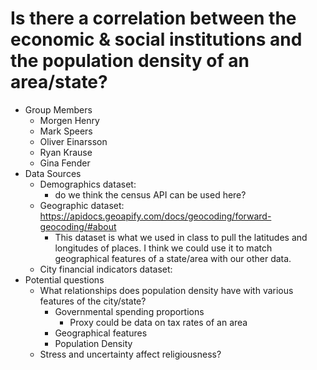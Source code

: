 # Is there a correlation between the economic & social institutions and the population density of an area/state?
- Group Members
	- Morgen Henry
	- Mark Speers
	- Oliver Einarsson
	- Ryan Krause
	- Gina Fender
- Data Sources
	- Demographics dataset: 
		- do we think the census API can be used here? 
	- Geographic dataset: https://apidocs.geoapify.com/docs/geocoding/forward-geocoding/#about
		- This dataset is what we used in class to pull the latitudes and longitudes of places. I think we could use it to match geographical features of a state/area with our other data.
	- City financial indicators dataset: 
- Potential questions
	- What relationships does population density have with various features of the city/state?
		- Governmental spending proportions
			- Proxy could be data on tax rates of an area
		- Geographical features
		- Population Density
	- Stress and uncertainty affect religiousness?